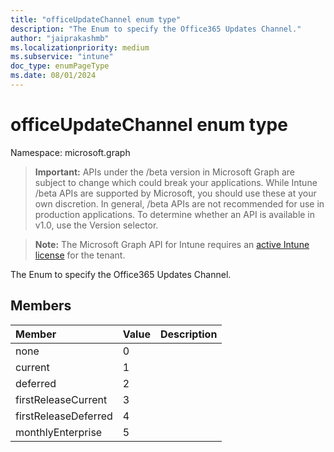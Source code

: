 ```yaml
---
title: "officeUpdateChannel enum type"
description: "The Enum to specify the Office365 Updates Channel."
author: "jaiprakashmb"
ms.localizationpriority: medium
ms.subservice: "intune"
doc_type: enumPageType
ms.date: 08/01/2024
---
```


# officeUpdateChannel enum type

Namespace: microsoft.graph

> **Important:** APIs under the /beta version in Microsoft Graph are subject to change which could break your applications. While Intune /beta APIs are supported by Microsoft, you should use these at your own discretion. In general, /beta APIs are not recommended for use in production applications. To determine whether an API is available in v1.0, use the Version selector.

> **Note:** The Microsoft Graph API for Intune requires an [active Intune license](https://go.microsoft.com/fwlink/?linkid=839381) for the tenant.

The Enum to specify the Office365 Updates Channel.

## Members
|Member|Value|Description|
|:---|:---|:---|
|none|0||
|current|1||
|deferred|2||
|firstReleaseCurrent|3||
|firstReleaseDeferred|4||
|monthlyEnterprise|5||